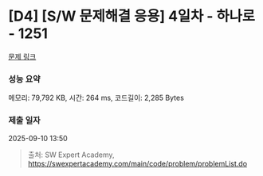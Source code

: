 # [D4] [S/W 문제해결 응용] 4일차 - 하나로 - 1251 

[문제 링크](https://swexpertacademy.com/main/code/problem/problemDetail.do?contestProbId=AV15StKqAQkCFAYD) 

### 성능 요약

메모리: 79,792 KB, 시간: 264 ms, 코드길이: 2,285 Bytes

### 제출 일자

2025-09-10 13:50



> 출처: SW Expert Academy, https://swexpertacademy.com/main/code/problem/problemList.do